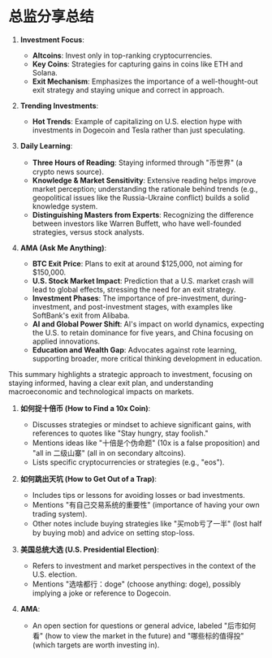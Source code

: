 
# 总监分享总结

1. **Investment Focus**:
   - **Altcoins**: Invest only in top-ranking cryptocurrencies.
   - **Key Coins**: Strategies for capturing gains in coins like ETH and Solana.
   - **Exit Mechanism**: Emphasizes the importance of a well-thought-out exit strategy and staying unique and correct in approach.

2. **Trending Investments**:
   - **Hot Trends**: Example of capitalizing on U.S. election hype with investments in Dogecoin and Tesla rather than just speculating.

3. **Daily Learning**:
   - **Three Hours of Reading**: Staying informed through "币世界" (a crypto news source).
   - **Knowledge & Market Sensitivity**: Extensive reading helps improve market perception; understanding the rationale behind trends (e.g., geopolitical issues like the Russia-Ukraine conflict) builds a solid knowledge system.
   - **Distinguishing Masters from Experts**: Recognizing the difference between investors like Warren Buffett, who have well-founded strategies, versus stock analysts.

4. **AMA (Ask Me Anything)**:
   - **BTC Exit Price**: Plans to exit at around $125,000, not aiming for $150,000.
   - **U.S. Stock Market Impact**: Prediction that a U.S. market crash will lead to global effects, stressing the need for an exit strategy.
   - **Investment Phases**: The importance of pre-investment, during-investment, and post-investment stages, with examples like SoftBank's exit from Alibaba.
   - **AI and Global Power Shift**: AI's impact on world dynamics, expecting the U.S. to retain dominance for five years, and China focusing on applied innovations.
   - **Education and Wealth Gap**: Advocates against rote learning, supporting broader, more critical thinking development in education.

This summary highlights a strategic approach to investment, focusing on staying informed, having a clear exit plan, and understanding macroeconomic and technological impacts on markets.


1. **如何捉十倍币 (How to Find a 10x Coin)**:
   - Discusses strategies or mindset to achieve significant gains, with references to quotes like "Stay hungry, stay foolish."
   - Mentions ideas like "十倍是个伪命题" (10x is a false proposition) and "all in 二级山寨" (all in on secondary altcoins).
   - Lists specific cryptocurrencies or strategies (e.g., "eos").

2. **如何跳出天坑 (How to Get Out of a Trap)**:
   - Includes tips or lessons for avoiding losses or bad investments.
   - Mentions "有自己交易系统的重要性" (importance of having your own trading system).
   - Other notes include buying strategies like "买mob亏了一半" (lost half by buying mob) and advice on setting stop-loss.

3. **美国总统大选 (U.S. Presidential Election)**:
   - Refers to investment and market perspectives in the context of the U.S. election.
   - Mentions "选啥都行：doge" (choose anything: doge), possibly implying a joke or reference to Dogecoin.

4. **AMA**:
   - An open section for questions or general advice, labeled "后市如何看" (how to view the market in the future) and "哪些标的值得投" (which targets are worth investing in).





